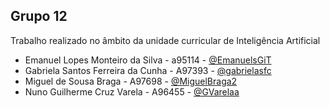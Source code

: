 ## Grupo 12
Trabalho realizado no âmbito da unidade curricular de Inteligência Artificial

- Emanuel Lopes Monteiro da Silva - a95114 - [@EmanuelsGiT](https://github.com/EmanuelsGiT)
- Gabriela Santos Ferreira da Cunha - A97393 - [@gabrielasfc](https://github.com/gabrielasfc)
- Miguel de Sousa Braga - A97698 - [@MiguelBraga2](https://github.com/MiguelBraga2)
- Nuno Guilherme Cruz Varela - A96455 - [@GVarelaa](https://github.com/GVarelaa)
